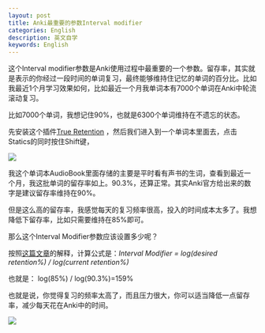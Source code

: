 ```yaml
---
layout: post
title: Anki最重要的参数Interval modifier
categories: English
description: 英文自学
keywords: English
---
```

这个Interval modifier参数是Anki使用过程中最重要的一个参数。留存率，其实就是表示的你经过一段时间的单词复习，最终能够维持住记忆的单词的百分比。比如我最近1个月学习效果如何，比如最近一个月我单词本有7000个单词在Anki中轮流滚动复习。



比如7000个单词，我想记住90%，也就是6300个单词维持在不遗忘的状态。

先安装这个插件[True Retention](https://ankiweb.net/shared/info/613684242) ，然后我们进入到一个单词本里面去，点击Statics的同时按住Shift键，

<img src="https://cs-cn.top/images/posts/retention_914.png"/>

我这个单词本AudioBook里面存储的主要是平时看有声书的生词，查看到最近一个月，我这批单词的留存率如上。90.3%，还算正常。其实Anki官方给出来的数字是建议留存率维持在90%。

但是这么高的留存率，我感觉每天的复习频率很高，投入的时间成本太多了。我想降低下留存率，比如只需要维持在85%即可。

那么这个Interval Modifier参数应该设置多少呢？

按照[这篇文章](https://readbroca.com/anki/what-is-anki-interval-modifier/)的解释，计算公式是：*Interval Modifier = log(desired retention%) / log(current retention%)*

也就是： log(85%) / log(90.3%)=159% 

也就是说，你觉得复习的频率太高了，而且压力很大，你可以适当降低一点留存率，减少每天花在Anki中的时间。

<img src="https://cs-cn.top/images/posts/liucunlv_544.png"/>





